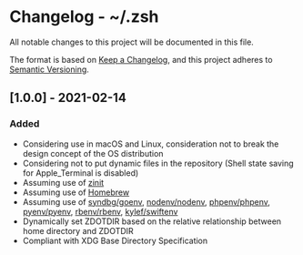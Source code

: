 # Changelog - ~/.zsh

All notable changes to this project will be documented in this file.

The format is based on [Keep a Changelog](https://keepachangelog.com/), and this project adheres to [Semantic Versioning](https://semver.org/).

## [1.0.0] - 2021-02-14

### Added

- Considering use in macOS and Linux, consideration not to break the design concept of the OS distribution
- Considering not to put dynamic files in the repository (Shell state saving for Apple_Terminal is disabled)
- Assuming use of [zinit](https://zdharma.org/zinit/wiki/)
- Assuming use of [Homebrew](https://brew.sh/)
- Assuming use of [syndbg/goenv](https://github.com/syndbg/goenv), [nodenv/nodenv](https://github.com/nodenv/nodenv), [phpenv/phpenv](https://github.com/phpenv/phpenv), [pyenv/pyenv](https://github.com/pyenv/pyenv), [rbenv/rbenv](https://github.com/rbenv/rbenv), [kylef/swiftenv](https://github.com/kylef/swiftenv)
- Dynamically set ZDOTDIR based on the relative relationship between home directory and ZDOTDIR
- Compliant with XDG Base Directory Specification
